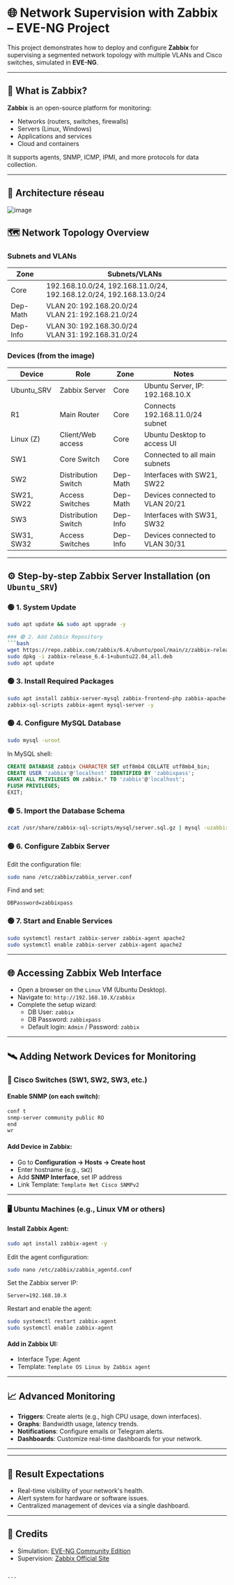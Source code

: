 # 🌐 Network Supervision with Zabbix – EVE-NG Project

This project demonstrates how to deploy and configure **Zabbix** for supervising a segmented network topology with multiple VLANs and Cisco switches, simulated in **EVE-NG**.

---
## 📖 What is Zabbix?

**Zabbix** is an open-source platform for monitoring:
- Networks (routers, switches, firewalls)
- Servers (Linux, Windows)
- Applications and services
- Cloud and containers

It supports agents, SNMP, ICMP, IPMI, and more protocols for data collection.

---
## 🧱 Architecture réseau
![image](https://github.com/user-attachments/assets/ad979aef-2144-42f4-8c8b-6afe75b384a1)




## 🗺️ Network Topology Overview

### Subnets and VLANs

| Zone         | Subnets/VLANs                             |
|--------------|--------------------------------------------|
| Core         | 192.168.10.0/24, 192.168.11.0/24, 192.168.12.0/24, 192.168.13.0/24 |
| Dep-Math     | VLAN 20: 192.168.20.0/24<br>VLAN 21: 192.168.21.0/24 |
| Dep-Info     | VLAN 30: 192.168.30.0/24<br>VLAN 31: 192.168.31.0/24 |

### Devices (from the image)

| Device       | Role                    | Zone        | Notes                                |
|--------------|-------------------------|-------------|---------------------------------------|
| Ubuntu_SRV   | Zabbix Server           | Core        | Ubuntu Server, IP: 192.168.10.X       |
| R1           | Main Router             | Core        | Connects 192.168.11.0/24 subnet       |
| Linux (Z)    | Client/Web access       | Core        | Ubuntu Desktop to access UI          |
| SW1          | Core Switch             | Core        | Connected to all main subnets        |
| SW2          | Distribution Switch     | Dep-Math    | Interfaces with SW21, SW22           |
| SW21, SW22   | Access Switches         | Dep-Math    | Devices connected to VLAN 20/21      |
| SW3          | Distribution Switch     | Dep-Info    | Interfaces with SW31, SW32           |
| SW31, SW32   | Access Switches         | Dep-Info    | Devices connected to VLAN 30/31      |

---

## ⚙️ Step-by-step Zabbix Server Installation (on `Ubuntu_SRV`)

### 🟢 1. System Update
```bash
sudo apt update && sudo apt upgrade -y

### 🟢 2. Add Zabbix Repository
```bash
wget https://repo.zabbix.com/zabbix/6.4/ubuntu/pool/main/z/zabbix-release/zabbix-release_6.4-1+ubuntu22.04_all.deb
sudo dpkg -i zabbix-release_6.4-1+ubuntu22.04_all.deb
sudo apt update
```

### 🟢 3. Install Required Packages
```bash
sudo apt install zabbix-server-mysql zabbix-frontend-php zabbix-apache-conf \
zabbix-sql-scripts zabbix-agent mysql-server -y
```

### 🟢 4. Configure MySQL Database
```bash
sudo mysql -uroot
```
In MySQL shell:
```sql
CREATE DATABASE zabbix CHARACTER SET utf8mb4 COLLATE utf8mb4_bin;
CREATE USER 'zabbix'@'localhost' IDENTIFIED BY 'zabbixpass';
GRANT ALL PRIVILEGES ON zabbix.* TO 'zabbix'@'localhost';
FLUSH PRIVILEGES;
EXIT;
```

### 🟢 5. Import the Database Schema
```bash
zcat /usr/share/zabbix-sql-scripts/mysql/server.sql.gz | mysql -uzabbix -pzabbixpass zabbix
```

### 🟢 6. Configure Zabbix Server
Edit the configuration file:
```bash
sudo nano /etc/zabbix/zabbix_server.conf
```
Find and set:
```
DBPassword=zabbixpass
```

### 🟢 7. Start and Enable Services
```bash
sudo systemctl restart zabbix-server zabbix-agent apache2
sudo systemctl enable zabbix-server zabbix-agent apache2
```

---

## 🌐 Accessing Zabbix Web Interface

- Open a browser on the `Linux` VM (Ubuntu Desktop).
- Navigate to: `http://192.168.10.X/zabbix`
- Complete the setup wizard:
  - DB User: `zabbix`
  - DB Password: `zabbixpass`
  - Default login: `Admin` / Password: `zabbix`

---

## 🛰️ Adding Network Devices for Monitoring

### 🔧 Cisco Switches (SW1, SW2, SW3, etc.)

#### Enable SNMP (on each switch):
```bash
conf t
snmp-server community public RO
end
wr
```

#### Add Device in Zabbix:
- Go to **Configuration → Hosts → Create host**
- Enter hostname (e.g., `SW2`)
- Add **SNMP Interface**, set IP address
- Link Template: `Template Net Cisco SNMPv2`

---

### 🖥️ Ubuntu Machines (e.g., Linux VM or others)

#### Install Zabbix Agent:
```bash
sudo apt install zabbix-agent -y
```

Edit the agent configuration:
```bash
sudo nano /etc/zabbix/zabbix_agentd.conf
```
Set the Zabbix server IP:
```
Server=192.168.10.X
```

Restart and enable the agent:
```bash
sudo systemctl restart zabbix-agent
sudo systemctl enable zabbix-agent
```

#### Add in Zabbix UI:
- Interface Type: Agent
- Template: `Template OS Linux by Zabbix agent`

---

## 📈 Advanced Monitoring

- **Triggers**: Create alerts (e.g., high CPU usage, down interfaces).
- **Graphs**: Bandwidth usage, latency trends.
- **Notifications**: Configure emails or Telegram alerts.
- **Dashboards**: Customize real-time dashboards for your network.

---



---

## 🧩 Result Expectations

- Real-time visibility of your network's health.
- Alert system for hardware or software issues.
- Centralized management of devices via a single dashboard.

---

## 📎 Credits

- Simulation: [EVE-NG Community Edition](https://www.eve-ng.net/)
- Supervision: [Zabbix Official Site](https://www.zabbix.com/)
```

---
